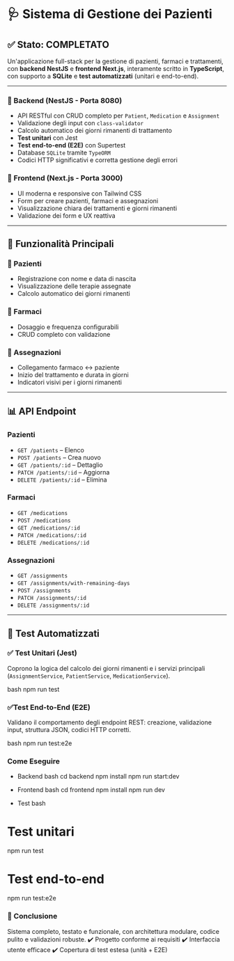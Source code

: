 # 🩺 Sistema di Gestione dei Pazienti

## ✅ Stato: COMPLETATO

Un'applicazione full-stack per la gestione di pazienti, farmaci e trattamenti, con **backend NestJS** e **frontend Next.js**, interamente scritto in **TypeScript**, con supporto a **SQLite** e **test automatizzati** (unitari e end-to-end).

---

### 🔹 Backend (NestJS - Porta 8080)

- API RESTful con CRUD completo per `Patient`, `Medication` e `Assignment`
- Validazione degli input con `class-validator`
- Calcolo automatico dei giorni rimanenti di trattamento
- **Test unitari** con Jest
- **Test end-to-end (E2E)** con Supertest
- Database `SQLite` tramite `TypeORM`
- Codici HTTP significativi e corretta gestione degli errori

### 🔹 Frontend (Next.js - Porta 3000)

- UI moderna e responsive con Tailwind CSS
- Form per creare pazienti, farmaci e assegnazioni
- Visualizzazione chiara dei trattamenti e giorni rimanenti
- Validazione dei form e UX reattiva

---

## 🚀 Funzionalità Principali

### 👤 Pazienti

- Registrazione con nome e data di nascita
- Visualizzazione delle terapie assegnate
- Calcolo automatico dei giorni rimanenti

### 💊 Farmaci

- Dosaggio e frequenza configurabili
- CRUD completo con validazione

### 🔁 Assegnazioni

- Collegamento farmaco ↔ paziente
- Inizio del trattamento e durata in giorni
- Indicatori visivi per i giorni rimanenti

---

## 📊 API Endpoint

### Pazienti

- `GET /patients` – Elenco
- `POST /patients` – Crea nuovo
- `GET /patients/:id` – Dettaglio
- `PATCH /patients/:id` – Aggiorna
- `DELETE /patients/:id` – Elimina

### Farmaci

- `GET /medications`
- `POST /medications`
- `GET /medications/:id`
- `PATCH /medications/:id`
- `DELETE /medications/:id`

### Assegnazioni

- `GET /assignments`
- `GET /assignments/with-remaining-days`
- `POST /assignments`
- `PATCH /assignments/:id`
- `DELETE /assignments/:id`

---

## 🧪 Test Automatizzati

### ✅ Test Unitari (Jest)

Coprono la logica del calcolo dei giorni rimanenti e i servizi principali (`AssignmentService`, `PatientService`, `MedicationService`).

bash
npm run test

### ✅Test End-to-End (E2E)

Validano il comportamento degli endpoint REST: creazione, validazione input, struttura JSON, codici HTTP corretti.

bash
npm run test:e2e

### Come Eseguire

- Backend
  bash
  cd backend
  npm install
  npm run start:dev

- Frontend
  bash
  cd frontend
  npm install
  npm run dev

- Test
  bash

# Test unitari

npm run test

# Test end-to-end

npm run test:e2e

### 🏁 Conclusione

Sistema completo, testato e funzionale, con architettura modulare, codice pulito e validazioni robuste.
✔️ Progetto conforme ai requisiti
✔️ Interfaccia utente efficace
✔️ Copertura di test estesa (unità + E2E)
